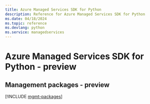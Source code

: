 ```yaml
---
title: Azure Managed Services SDK for Python
description: Reference for Azure Managed Services SDK for Python
ms.date: 04/18/2024
ms.topic: reference
ms.devlang: python
ms.service: managedservices
---
```

# Azure Managed Services SDK for Python - preview

## Management packages - preview
[!INCLUDE [mgmt-packages](managed-services-mgmt-index.md)]
